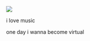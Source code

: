 <img src="https://i.pinimg.com/736x/df/45/88/df4588a240dd16938aa4c006f38101a5.jpg">
<p>i love music</p>
<p>one day i wanna become virtual</p>
